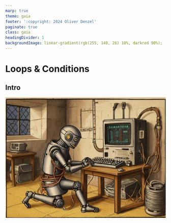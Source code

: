 ```yaml
---
marp: true
theme: gaia
footer: ':copyright: 2024 Oliver Denzel'
paginate: true
class: gaia
headingDivider: 1
backgroundImage: linear-gradient(rgb(255, 140, 26) 10%, darkred 90%);
---
```

<!-- _paginate: skip -->
<!-- _class: gaia lead -->
# Loops & Conditions
## Intro
![bg left:40%](../img/robot7.jpg)
